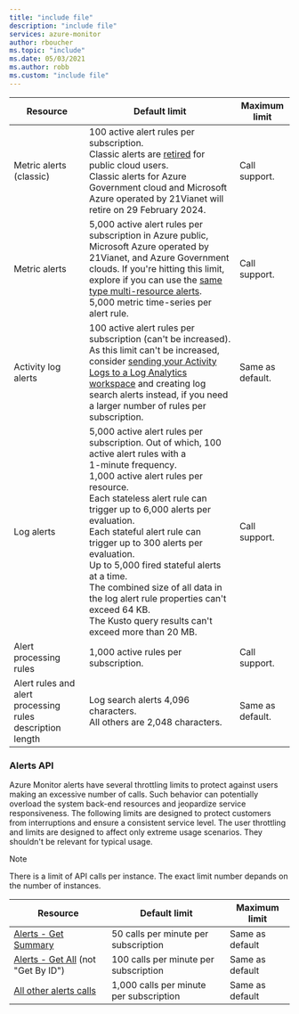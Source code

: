 ```yaml
---
title: "include file" 
description: "include file" 
services: azure-monitor
author: rboucher
ms.topic: "include"
ms.date: 05/03/2021
ms.author: robb
ms.custom: "include file"
---
```


| Resource | Default limit | Maximum limit |
| --- | --- | --- |
| Metric alerts (classic) |100 active alert rules per subscription. <br/>Classic alerts are [retired](/previous-versions/azure/azure-monitor/alerts/monitoring-classic-retirement) for public cloud users. <br/>Classic alerts for Azure Government cloud and Microsoft Azure operated by 21Vianet will retire on 29 February 2024.| Call support. |
| Metric alerts |5,000 active alert rules per subscription in Azure public, Microsoft Azure operated by 21Vianet, and Azure Government clouds. If you're hitting this limit, explore if you can use the [same type multi-resource alerts](../articles/azure-monitor/alerts/alerts-metric-overview.md#monitoring-at-scale-using-metric-alerts-in-azure-monitor).<br/>5,000 metric time-series per alert rule. | Call support. |
| Activity log alerts | 100 active alert rules per subscription (can't be increased). <br/>As this limit can't be increased, consider [sending your Activity Logs to a Log Analytics workspace](../articles/azure-monitor/essentials/activity-log.md#send-to-log-analytics-workspace) and creating log search alerts instead, if you need a larger number of rules per subscription. | Same as default. |
| Log alerts | 5,000 active alert rules per subscription. Out of which, 100 active alert rules with a </br>1-minute frequency. <br/>1,000 active alert rules per resource. <br/>Each stateless alert rule can trigger up to 6,000 alerts per evaluation.<br/>Each stateful alert rule can trigger up to 300 alerts per evaluation.<br/>Up to 5,000 fired stateful alerts at a time.<br/>The combined size of all data in the log alert rule properties can't exceed 64 KB.<br/>The Kusto query results can't exceed more than 20 MB.<br/>| Call support. |
| Alert processing rules | 1,000 active rules per subscription. | Call support. |
| Alert rules and alert processing rules description length| Log search alerts 4,096 characters.<br/>All others are 2,048 characters. | Same as default. |

### Alerts API
Azure Monitor alerts have several throttling limits to protect against users making an excessive number of calls. Such behavior can potentially overload the system back-end resources and jeopardize service responsiveness. The following limits are designed to protect customers from interruptions and ensure a consistent service level. The user throttling and limits are designed to affect only extreme usage scenarios. They shouldn't be relevant for typical usage.
>[!Note]
>There is a limit of API calls per instance. The exact limit number depands on the number of instances.

| Resource | Default limit | Maximum limit |
| --- | --- | --- |
| [Alerts - Get Summary](/rest/api/monitor/alertsmanagement/alerts/get-summary) | 50 calls per minute per subscription | Same as default | 
|	[Alerts - Get All](/rest/api/monitor/alertsmanagement/alerts/get-all) (not "Get By ID") | 100 calls per minute per subscription | Same as default | 
|	[All other alerts calls](/rest/api/monitor/alertsmanagement/alerts) | 1,000 calls per minute per subscription | Same as default | 

